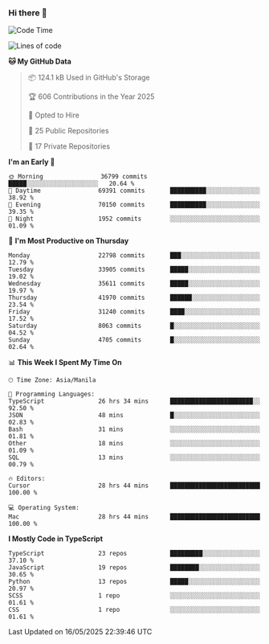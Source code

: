 ### Hi there 👋

<!--START_SECTION:waka-->
![Code Time](http://img.shields.io/badge/Code%20Time-1%2C754%20hrs%2031%20mins-blue)

![Lines of code](https://img.shields.io/badge/From%20Hello%20World%20I%27ve%20Written-66.7%20million%20lines%20of%20code-blue)

**🐱 My GitHub Data** 

> 📦 124.1 kB Used in GitHub's Storage 
 > 
> 🏆 606 Contributions in the Year 2025
 > 
> 💼 Opted to Hire
 > 
> 📜 25 Public Repositories 
 > 
> 🔑 17 Private Repositories 
 > 
**I'm an Early 🐤** 

```text
🌞 Morning                36799 commits       █████░░░░░░░░░░░░░░░░░░░░   20.64 % 
🌆 Daytime                69391 commits       ██████████░░░░░░░░░░░░░░░   38.92 % 
🌃 Evening                70150 commits       ██████████░░░░░░░░░░░░░░░   39.35 % 
🌙 Night                  1952 commits        ░░░░░░░░░░░░░░░░░░░░░░░░░   01.09 % 
```
📅 **I'm Most Productive on Thursday** 

```text
Monday                   22798 commits       ███░░░░░░░░░░░░░░░░░░░░░░   12.79 % 
Tuesday                  33905 commits       █████░░░░░░░░░░░░░░░░░░░░   19.02 % 
Wednesday                35611 commits       █████░░░░░░░░░░░░░░░░░░░░   19.97 % 
Thursday                 41970 commits       ██████░░░░░░░░░░░░░░░░░░░   23.54 % 
Friday                   31240 commits       ████░░░░░░░░░░░░░░░░░░░░░   17.52 % 
Saturday                 8063 commits        █░░░░░░░░░░░░░░░░░░░░░░░░   04.52 % 
Sunday                   4705 commits        █░░░░░░░░░░░░░░░░░░░░░░░░   02.64 % 
```


📊 **This Week I Spent My Time On** 

```text
🕑︎ Time Zone: Asia/Manila

💬 Programming Languages: 
TypeScript               26 hrs 34 mins      ███████████████████████░░   92.50 % 
JSON                     48 mins             █░░░░░░░░░░░░░░░░░░░░░░░░   02.83 % 
Bash                     31 mins             ░░░░░░░░░░░░░░░░░░░░░░░░░   01.81 % 
Other                    18 mins             ░░░░░░░░░░░░░░░░░░░░░░░░░   01.09 % 
SQL                      13 mins             ░░░░░░░░░░░░░░░░░░░░░░░░░   00.79 % 

🔥 Editors: 
Cursor                   28 hrs 44 mins      █████████████████████████   100.00 % 

💻 Operating System: 
Mac                      28 hrs 44 mins      █████████████████████████   100.00 % 
```

**I Mostly Code in TypeScript** 

```text
TypeScript               23 repos            █████████░░░░░░░░░░░░░░░░   37.10 % 
JavaScript               19 repos            ████████░░░░░░░░░░░░░░░░░   30.65 % 
Python                   13 repos            █████░░░░░░░░░░░░░░░░░░░░   20.97 % 
SCSS                     1 repo              ░░░░░░░░░░░░░░░░░░░░░░░░░   01.61 % 
CSS                      1 repo              ░░░░░░░░░░░░░░░░░░░░░░░░░   01.61 % 
```




 Last Updated on 16/05/2025 22:39:46 UTC
<!--END_SECTION:waka-->
